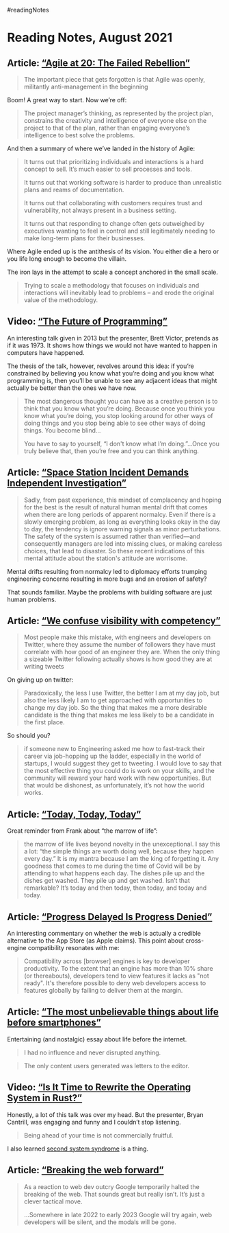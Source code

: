 #readingNotes

# Reading Notes, August 2021

## Article: [“Agile at 20: The Failed Rebellion”](https://www.simplethread.com/agile-at-20-the-failed-rebellion/)

> The important piece that gets forgotten is that Agile was openly, militantly anti-management in the beginning

Boom! A great way to start. Now we’re off:

> The project manager’s thinking, as represented by the project plan, constrains the creativity and intelligence of everyone else on the project to that of the plan, rather than engaging everyone’s intelligence to best solve the problems.

And then a summary of where we’ve landed in the history of Agile:

> It turns out that prioritizing individuals and interactions is a hard concept to sell. It’s much easier to sell processes and tools.
> 
> It turns out that working software is harder to produce than unrealistic plans and reams of documentation.
> 
> It turns out that collaborating with customers requires trust and vulnerability, not always present in a business setting.
> 
> It turns out that responding to change often gets outweighed by executives wanting to feel in control and still legitimately needing to make long-term plans for their businesses.

Where Agile ended up is the antithesis of its vision. You either die a hero or you life long enough to become the villain.

The iron lays in the attempt to scale a concept anchored in the small scale.

> Trying to scale a methodology that focuses on individuals and interactions will inevitably lead to problems – and erode the original value of the methodology.

## Video: [“The Future of Programming”](https://www.youtube.com/watch?v=8pTEmbeENF4)

An interesting talk given in 2013 but the presenter, Brett Victor, pretends as if it was 1973. It shows how things we  would not have wanted to happen in computers have happened. 

The thesis of the talk, however, revolves around this idea: if you’re constrained by believing you know what you’re doing and you know what programming is, then you’ll be unable to see any adjacent ideas that might actually be better than the ones we have now.

> The most dangerous thought you can have as a creative person is to think that you know what you’re doing. Because once you think you know what you’re doing, you stop looking around for other ways of doing things and you stop being able to see other ways of doing things. You become blind…
> 
> You have to say to yourself, “I don't know what I’m doing.”…Once you truly believe that, then you’re free and you can think anything.

## Article: [“Space Station Incident Demands Independent Investigation”](https://spectrum.ieee.org/space-station-accident-needs-independant-investigation)

> Sadly, from past experience, this mindset of complacency and hoping for the best is the result of natural human mental drift that comes when there are long periods of apparent normalcy. Even if there is a slowly emerging problem, as long as everything looks okay in the day to day, the tendency is ignore warning signals as minor perturbations. The safety of the system is assumed rather than verified—and consequently managers are led into missing clues, or making careless choices, that lead to disaster. So these recent indications of this mental attitude about the station's attitude are worrisome. 

Mental drifts resulting from normalcy led to diplomacy efforts trumping engineering concerns resulting in more bugs and an erosion of safety?

That sounds familiar. Maybe the problems with building software are just human problems.

## Article: [“We confuse visibility with competency”](https://rachsmith.com/we-confuse-visibility-with-competency/)

> Most people make this mistake, with engineers and developers on Twitter, where they assume the number of followers they have must correlate with how good of an engineer they are. When the only thing a sizeable Twitter following actually shows is how good they are at writing tweets

On giving up on twitter:

> Paradoxically, the less I use Twitter, the better I am at my day job, but also the less likely I am to get approached with opportunities to change my day job. So the thing that makes me a more desirable candidate is the thing that makes me less likely to be a candidate in the first place.

So should you?

> if someone new to Engineering asked me how to fast-track their career via job-hopping up the ladder, especially in the world of startups, I would suggest they get to tweeting. I would love to say that the most effective thing you could do is work on your skills, and the community will reward your hard work with new opportunities. But that would be dishonest, as unfortunately, it’s not how the world works.

## Article: [“Today, Today, Today”](https://www.frankchimero.com/blog/2020/today-today-today/)

Great reminder from Frank about “the marrow of life”:

> the marrow of life lives beyond novelty in the unexceptional. I say this a lot: “the simple things are worth doing well, because they happen every day.” It is my mantra because I am the king of forgetting it. Any goodness that comes to me during the time of Covid will be by attending to what happens each day. The dishes pile up and the dishes get washed. They pile up and get washed. Isn’t that remarkable? It’s today and then today, then today, and today and today.

## Article: [“Progress Delayed Is Progress Denied”](https://infrequently.org/2021/04/progress-delayed/)

An interesting commentary on whether the web is actually a credible alternative to the App Store (as Apple claims). This point about cross-engine compatibility resonates with me:

> Compatibility across [browser] engines is key to developer productivity. To the extent that an engine has more than 10% share (or thereabouts), developers tend to view features it lacks as "not ready". It's therefore possible to deny web developers access to features globally by failing to deliver them at the margin.

## Article: [“The most unbelievable things about life before smartphones”](https://mattruby.substack.com/p/the-most-unbelievable-things-about)

Entertaining (and nostalgic) essay about life before the internet.

> I had no influence and never disrupted anything.

> The only content users generated was letters to the editor. 

## Video: [“Is It Time to Rewrite the Operating System in Rust?”](https://www.youtube.com/watch?v=HgtRAbE1nBM)

Honestly, a lot of this talk was over my head. But the presenter, Bryan Cantrill, was engaging and funny and I couldn’t stop listening.

> Being ahead of your time is not commercially fruitful. 

I also learned [second system syndrome](https://en.wikipedia.org/wiki/Second-system_effect) is a thing.

## Article: [“Breaking the web forward”](https://www.quirksmode.org/blog/archives/2021/08/breaking_the_we.html)

> As a reaction to web dev outcry Google temporarily halted the breaking of the web. That sounds great but really isn’t. It’s just a clever tactical move.
> 
> …Somewhere in late 2022 to early 2023 Google will try again, web developers will be silent, and the modals will be gone. 
